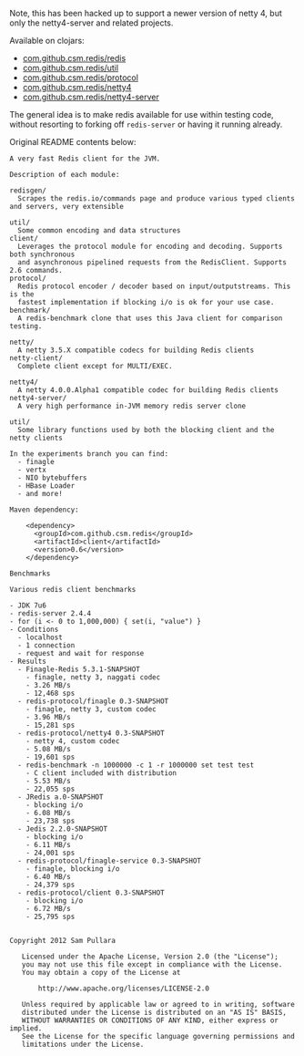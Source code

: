 Note, this has been hacked up to support a newer version of netty 4,
but only the netty4-server and related projects.

Available on clojars:

* [com.github.csm.redis/redis](https://clojars.org/com.github.csm.redis/redis)
* [com.github.csm.redis/util](https://clojars.org/com.github.csm.redis/util)
* [com.github.csm.redis/protocol](https://clojars.org/com.github.csm.redis/protocol)
* [com.github.csm.redis/netty4](https://clojars.org/com.github.csm.redis/netty4)
* [com.github.csm.redis/netty4-server](https://clojars.org/com.github.csm.redis/netty4-server)

The general idea is to make redis available for use within testing code, without resorting to forking off `redis-server`
or having it running already.

Original README contents below:

```
A very fast Redis client for the JVM.

Description of each module:

redisgen/
  Scrapes the redis.io/commands page and produce various typed clients and servers, very extensible

util/
  Some common encoding and data structures
client/
  Leverages the protocol module for encoding and decoding. Supports both synchronous
  and asynchronous pipelined requests from the RedisClient. Supports 2.6 commands.
protocol/
  Redis protocol encoder / decoder based on input/outputstreams. This is the
  fastest implementation if blocking i/o is ok for your use case.
benchmark/
  A redis-benchmark clone that uses this Java client for comparison testing.

netty/
  A netty 3.5.X compatible codecs for building Redis clients
netty-client/
  Complete client except for MULTI/EXEC.

netty4/
  A netty 4.0.0.Alpha1 compatible codec for building Redis clients
netty4-server/
  A very high performance in-JVM memory redis server clone

util/
  Some library functions used by both the blocking client and the netty clients

In the experiments branch you can find:
  - finagle
  - vertx
  - NIO bytebuffers
  - HBase Loader
  - and more!

Maven dependency:

    <dependency>
      <groupId>com.github.csm.redis</groupId>
      <artifactId>client</artifactId>
      <version>0.6</version>
    </dependency>

Benchmarks

Various redis client benchmarks

- JDK 7u6
- redis-server 2.4.4
- for (i <- 0 to 1,000,000) { set(i, "value") }
- Conditions
  - localhost
  - 1 connection
  - request and wait for response
- Results
  - Finagle-Redis 5.3.1-SNAPSHOT
    - finagle, netty 3, naggati codec
    - 3.26 MB/s
    - 12,468 sps
  - redis-protocol/finagle 0.3-SNAPSHOT
    - finagle, netty 3, custom codec
    - 3.96 MB/s
    - 15,281 sps
  - redis-protocol/netty4 0.3-SNAPSHOT
    - netty 4, custom codec
    - 5.08 MB/s
    - 19,601 sps
  - redis-benchmark -n 1000000 -c 1 -r 1000000 set test test
    - C client included with distribution
    - 5.53 MB/s
    - 22,055 sps
  - JRedis a.0-SNAPSHOT
    - blocking i/o
    - 6.08 MB/s
    - 23,738 sps
  - Jedis 2.2.0-SNAPSHOT
    - blocking i/o
    - 6.11 MB/s
    - 24,001 sps
  - redis-protocol/finagle-service 0.3-SNAPSHOT
    - finagle, blocking i/o
    - 6.40 MB/s
    - 24,379 sps
  - redis-protocol/client 0.3-SNAPSHOT
    - blocking i/o
    - 6.72 MB/s
    - 25,795 sps


Copyright 2012 Sam Pullara

   Licensed under the Apache License, Version 2.0 (the "License");
   you may not use this file except in compliance with the License.
   You may obtain a copy of the License at

       http://www.apache.org/licenses/LICENSE-2.0

   Unless required by applicable law or agreed to in writing, software
   distributed under the License is distributed on an "AS IS" BASIS,
   WITHOUT WARRANTIES OR CONDITIONS OF ANY KIND, either express or implied.
   See the License for the specific language governing permissions and
   limitations under the License.

```
